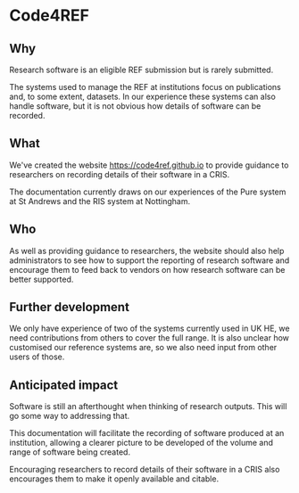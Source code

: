 # Code4REF

## Why

Research software is an eligible REF submission but is rarely submitted.

The systems used to manage the REF at institutions focus on publications and, to some extent, datasets. In our experience these systems can also handle software, but it is not obvious how details of software can be recorded.

## What

We've created the website https://code4ref.github.io to provide guidance to researchers on recording details of their software in a CRIS.

The documentation currently draws on our experiences of the Pure system at St Andrews and the RIS system at Nottingham.

## Who

As well as providing guidance to researchers, the website should also help administrators to see how to support the reporting of research software and encourage them to feed back to vendors on how research software can be better supported.

## Further development

We only have experience of two of the systems currently used in UK HE, we need contributions from others to cover the full range. It is also unclear how customised our reference systems are, so we also need input from other users of those.

## Anticipated impact

Software is still an afterthought when thinking of research outputs. This will go some way to addressing that.

This documentation will facilitate the recording of software produced at an institution, allowing a clearer picture to be developed of the volume and range of software being created.

Encouraging researchers to record details of their software in a CRIS also encourages them to make it openly available and citable.
